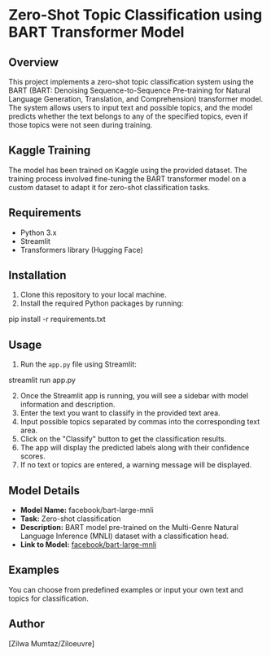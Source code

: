 # Zero-Shot Topic Classification using BART Transformer Model

## Overview
This project implements a zero-shot topic classification system using the BART (BART: Denoising Sequence-to-Sequence Pre-training for Natural Language Generation, Translation, and Comprehension) transformer model. The system allows users to input text and possible topics, and the model predicts whether the text belongs to any of the specified topics, even if those topics were not seen during training.

## Kaggle Training
The model has been trained on Kaggle using the provided dataset. The training process involved fine-tuning the BART transformer model on a custom dataset to adapt it for zero-shot classification tasks.

## Requirements
- Python 3.x
- Streamlit
- Transformers library (Hugging Face)

## Installation
1. Clone this repository to your local machine.
2. Install the required Python packages by running:

pip install -r requirements.txt


## Usage
1. Run the `app.py` file using Streamlit:

streamlit run app.py

2. Once the Streamlit app is running, you will see a sidebar with model information and description.
3. Enter the text you want to classify in the provided text area.
4. Input possible topics separated by commas into the corresponding text area.
5. Click on the "Classify" button to get the classification results.
6. The app will display the predicted labels along with their confidence scores.
7. If no text or topics are entered, a warning message will be displayed.

## Model Details
- **Model Name:** facebook/bart-large-mnli
- **Task:** Zero-shot classification
- **Description:** BART model pre-trained on the Multi-Genre Natural Language Inference (MNLI) dataset with a classification head.
- **Link to Model:** [facebook/bart-large-mnli](https://huggingface.co/facebook/bart-large-mnli)

## Examples
You can choose from predefined examples or input your own text and topics for classification.

## Author
[Zilwa Mumtaz/Ziloeuvre]


